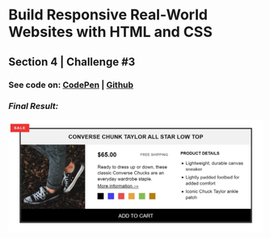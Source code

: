 # Build Responsive Real-World Websites with HTML and CSS

## Section 4 | Challenge #3

### See code on: [CodePen](https://codepen.io/alilosoft/pen/NWYBLNR) | [Github](../07-Challenges)

### _Final Result:_

![Result](screenshot.jpg)
